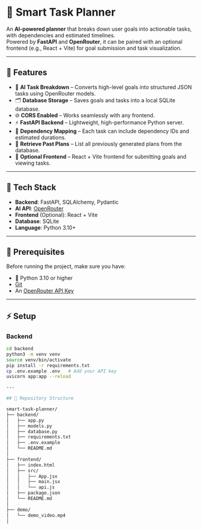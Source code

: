# 🧠 Smart Task Planner

An **AI-powered planner** that breaks down user goals into actionable tasks, with dependencies and estimated timelines.  
Powered by **FastAPI** and **OpenRouter**, it can be paired with an optional frontend (e.g., React + Vite) for goal submission and task visualization.

---

## 🚀 Features

- 🧠 **AI Task Breakdown** – Converts high-level goals into structured JSON tasks using OpenRouter models.  
- 🗂 **Database Storage** – Saves goals and tasks into a local SQLite database.  
- 🌐 **CORS Enabled** – Works seamlessly with any frontend.  
- ⚡ **FastAPI Backend** – Lightweight, high-performance Python server.  
- 📅 **Dependency Mapping** – Each task can include dependency IDs and estimated durations.  
- 🔄 **Retrieve Past Plans** – List all previously generated plans from the database.  
- 🎨 **Optional Frontend** – React + Vite frontend for submitting goals and viewing tasks.  

---

## 🧰 Tech Stack

- **Backend**: FastAPI, SQLAlchemy, Pydantic  
- **AI API**: [OpenRouter](https://openrouter.ai)  
- **Frontend** (Optional): React + Vite  
- **Database**: SQLite  
- **Language**: Python 3.10+  

---

## 📝 Prerequisites

Before running the project, make sure you have:

- 🐍 Python 3.10 or higher  
- [Git](https://git-scm.com/downloads)  
- An [OpenRouter API Key](https://openrouter.ai/keys)  

---

## ⚡ Setup

### Backend
```bash
cd backend
python3 -m venv venv
source venv/bin/activate
pip install -r requirements.txt
cp .env.example .env   # Add your API key
uvicorn app:app --reload

---

## 📁 Repository Structure

smart-task-planner/
├── backend/
│   ├── app.py
│   ├── models.py
│   ├── database.py
│   ├── requirements.txt
│   ├── .env.example
│   └── README.md
│
├── frontend/              
│   ├── index.html
│   ├── src/
│   │   ├── App.jsx
│   │   ├── main.jsx
│   │   └── api.js
│   ├── package.json
│   └── README.md
│
├── demo/
│   └── demo_video.mp4    
│
            

